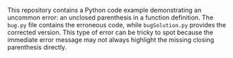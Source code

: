 This repository contains a Python code example demonstrating an uncommon error: an unclosed parenthesis in a function definition. The `bug.py` file contains the erroneous code, while `bugSolution.py` provides the corrected version.  This type of error can be tricky to spot because the immediate error message may not always highlight the missing closing parenthesis directly.